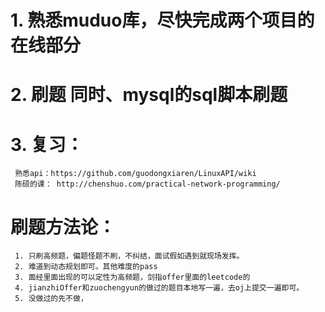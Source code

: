 <!--
 * @Author: your name
 * @Date: 2020-11-27 08:21:52
 * @LastEditTime: 2020-12-02 22:25:12
 * @LastEditors: ChengWang
 * @Description: In User Settings Edit
 * @FilePath: /note/学习计划.md
-->
# 
# 1. 熟悉muduo库，尽快完成两个项目的在线部分
# 2. 刷题 同时、mysql的sql脚本刷题
# 3. 复习：
     熟悉api：https://github.com/guodongxiaren/LinuxAPI/wiki 
     陈硕的课： http://chenshuo.com/practical-network-programming/
# 刷题方法论：
     1. 只刷高频题，偏题怪题不刷，不纠结，面试假如遇到就现场发挥。
     2. 难道到动态规划即可。其他难度的pass
     3. 面经里面出现的可以定性为高频题，剑指offer里面的leetcode的
     4. jianzhiOffer和zuochengyun的做过的题目本地写一遍，去oj上提交一遍即可。
     5. 没做过的先不做，